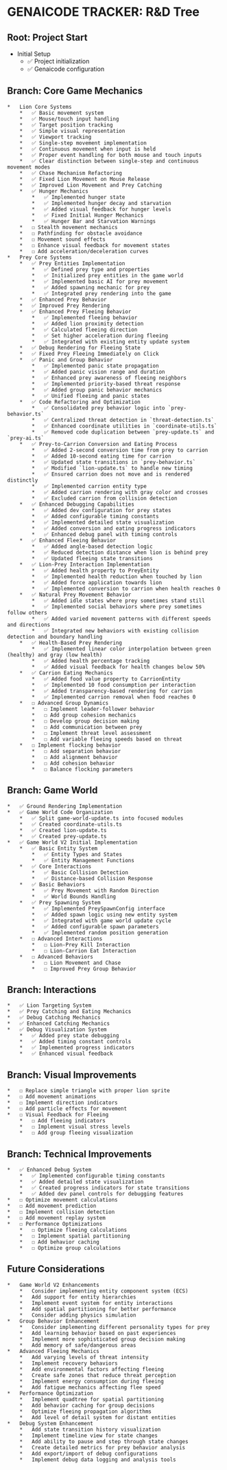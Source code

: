 # GENAICODE TRACKER: R&D Tree

## Root: Project Start
  *   Initial Setup
      *   ✅ Project initialization
      *   ✅ Genaicode configuration

## Branch: Core Game Mechanics
    *   Lion Core Systems
        *   ✅ Basic movement system
        *   ✅ Mouse/touch input handling
        *   ✅ Target position tracking
        *   ✅ Simple visual representation
        *   ✅ Viewport tracking
        *   ✅ Single-step movement implementation
        *   ✅ Continuous movement when input is held
        *   ✅ Proper event handling for both mouse and touch inputs
        *   ✅ Clear distinction between single-step and continuous movement modes
        *   ✅ Chase Mechanism Refactoring
        *   ✅ Fixed Lion Movement on Mouse Release
        *   ✅ Improved Lion Movement and Prey Catching
        *   ✅ Hunger Mechanics
            *   ✅ Implemented hunger state
            *   ✅ Implemented hunger decay and starvation
            *   ✅ Added visual feedback for hunger levels
            *   ✅ Fixed Initial Hunger Mechanics
            *   ✅ Hunger Bar and Starvation Warnings
        *   ☐ Stealth movement mechanics
        *   ☐ Pathfinding for obstacle avoidance
        *   ☐ Movement sound effects
        *   ☐ Enhance visual feedback for movement states
        *   ☐ Add acceleration/deceleration curves
    *   Prey Core Systems
        *   ✅ Prey Entities Implementation
            *   ✅ Defined prey type and properties
            *   ✅ Initialized prey entities in the game world
            *   ✅ Implemented basic AI for prey movement
            *   ✅ Added spawning mechanic for prey
            *   ✅ Integrated prey rendering into the game
        *   ✅ Enhanced Prey Behavior
        *   ✅ Improved Prey Rendering
        *   ✅ Enhanced Prey Fleeing Behavior
            *   ✅ Implemented fleeing behavior
            *   ✅ Added lion proximity detection
            *   ✅ Calculated fleeing direction
            *   ✅ Set higher acceleration during fleeing
            *   ✅ Integrated with existing entity update system
        *   ✅ Debug Rendering for Fleeing State
        *   ✅ Fixed Prey Fleeing Immediately on Click
        *   ✅ Panic and Group Behavior
            *   ✅ Implemented panic state propagation
            *   ✅ Added panic vision range and duration
            *   ✅ Enhanced prey awareness of fleeing neighbors
            *   ✅ Implemented priority-based threat response
            *   ✅ Added group panic behavior mechanics
            *   ✅ Unified fleeing and panic states
        *   ✅ Code Refactoring and Optimization
            *   ✅ Consolidated prey behavior logic into `prey-behavior.ts`
            *   ✅ Centralized threat detection in `threat-detection.ts`
            *   ✅ Enhanced coordinate utilities in `coordinate-utils.ts`
            *   ✅ Removed code duplication between `prey-update.ts` and `prey-ai.ts`
        *   ✅ Prey-to-Carrion Conversion and Eating Process
            *   ✅ Added 2-second conversion time from prey to carrion
            *   ✅ Added 10-second eating time for carrion
            *   ✅ Updated state transitions in `prey-behavior.ts`
            *   ✅ Modified `lion-update.ts` to handle new timing
            *   ✅ Ensured carrion does not move and is rendered distinctly
            *   ✅ Implemented carrion entity type
            *   ✅ Added carrion rendering with gray color and crosses
            *   ✅ Excluded carrion from collision detection
        *   ✅ Enhanced Debugging Capabilities
            *   ✅ Added dev configuration for prey states
            *   ✅ Added configurable timing constants
            *   ✅ Implemented detailed state visualization
            *   ✅ Added conversion and eating progress indicators
            *   ✅ Enhanced debug panel with timing controls
        *   ✅ Enhanced Fleeing Behavior
            *   ✅ Added angle-based detection logic
            *   ✅ Reduced detection distance when lion is behind prey
            *   ✅ Updated fleeing state transitions
        *   ✅ Lion-Prey Interaction Implementation
            *   ✅ Added health property to PreyEntity
            *   ✅ Implemented health reduction when touched by lion
            *   ✅ Added force application towards lion
            *   ✅ Implemented conversion to carrion when health reaches 0
        *   ✅ Natural Prey Movement Behavior
            *   ✅ Added idle states where prey sometimes stand still
            *   ✅ Implemented social behaviors where prey sometimes follow others
            *   ✅ Added varied movement patterns with different speeds and directions
            *   ✅ Integrated new behaviors with existing collision detection and boundary handling
        *   ✅ Health-Based Prey Rendering
            *   ✅ Implemented linear color interpolation between green (healthy) and gray (low health)
            *   ✅ Added health percentage tracking
            *   ✅ Added visual feedback for health changes below 50%
        *   ✅ Carrion Eating Mechanics
            *   ✅ Added food value property to CarrionEntity
            *   ✅ Implemented 10 food consumption per interaction
            *   ✅ Added transparency-based rendering for carrion
            *   ✅ Implemented carrion removal when food reaches 0
        *   ☐ Advanced Group Dynamics
            *   ☐ Implement leader-follower behavior
            *   ☐ Add group cohesion mechanics
            *   ☐ Develop group decision making
            *   ☐ Add communication between prey
            *   ☐ Implement threat level assessment
            *   ☐ Add variable fleeing speeds based on threat
        *   ☐ Implement flocking behavior
            *   ☐ Add separation behavior
            *   ☐ Add alignment behavior
            *   ☐ Add cohesion behavior
            *   ☐ Balance flocking parameters

## Branch: Game World
    *   ✅ Ground Rendering Implementation
    *   ✅ Game World Code Organization
        *   ✅ Split game-world-update.ts into focused modules
        *   ✅ Created coordinate-utils.ts
        *   ✅ Created lion-update.ts
        *   ✅ Created prey-update.ts
    *   ✅ Game World V2 Initial Implementation
        *   ✅ Basic Entity System
            *   ✅ Entity Types and States
            *   ✅ Entity Management Functions
        *   ✅ Core Interactions
            *   ✅ Basic Collision Detection
            *   ✅ Distance-based Collision Response
        *   ✅ Basic Behaviors
            *   ✅ Prey Movement with Random Direction
            *   ✅ World Bounds Handling
        *   ✅ Prey Spawning System
            *   ✅ Implemented PreySpawnConfig interface
            *   ✅ Added spawn logic using new entity system
            *   ✅ Integrated with game world update cycle
            *   ✅ Added configurable spawn parameters
            *   ✅ Implemented random position generation
        *   ☐ Advanced Interactions
            *   ☐ Lion-Prey Kill Interaction
            *   ☐ Lion-Carrion Eat Interaction
        *   ☐ Advanced Behaviors
            *   ☐ Lion Movement and Chase
            *   ☐ Improved Prey Group Behavior

## Branch: Interactions
    *   ✅ Lion Targeting System
    *   ✅ Prey Catching and Eating Mechanics
    *   ✅ Debug Catching Mechanics
    *   ✅ Enhanced Catching Mechanics
    *   ✅ Debug Visualization System
        *   ✅ Added prey state debugging
        *   ✅ Added timing constant controls
        *   ✅ Implemented progress indicators
        *   ✅ Enhanced visual feedback

## Branch: Visual Improvements
    *   ☐ Replace simple triangle with proper lion sprite
    *   ☐ Add movement animations
    *   ☐ Implement direction indicators
    *   ☐ Add particle effects for movement
    *   ☐ Visual Feedback for Fleeing
        *   ☐ Add fleeing indicators
        *   ☐ Implement visual stress levels
        *   ☐ Add group fleeing visualization

## Branch: Technical Improvements
    *   ✅ Enhanced Debug System
        *   ✅ Implemented configurable timing constants
        *   ✅ Added detailed state visualization
        *   ✅ Created progress indicators for state transitions
        *   ✅ Added dev panel controls for debugging features
    *   ☐ Optimize movement calculations
    *   ☐ Add movement prediction
    *   ☐ Implement collision detection
    *   ☐ Add movement replay system
    *   ☐ Performance Optimizations
        *   ☐ Optimize fleeing calculations
        *   ☐ Implement spatial partitioning
        *   ☐ Add behavior caching
        *   ☐ Optimize group calculations

## Future Considerations
    *   Game World V2 Enhancements
        *   Consider implementing entity component system (ECS)
        *   Add support for entity hierarchies
        *   Implement event system for entity interactions
        *   Add spatial partitioning for better performance
        *   Consider adding physics simulation
    *   Group Behavior Enhancement
        *   Consider implementing different personality types for prey
        *   Add learning behavior based on past experiences
        *   Implement more sophisticated group decision making
        *   Add memory of safe/dangerous areas
    *   Advanced Fleeing Mechanics
        *   Add varying levels of threat intensity
        *   Implement recovery behaviors
        *   Add environmental factors affecting fleeing
        *   Create safe zones that reduce threat perception
        *   Implement energy consumption during fleeing
        *   Add fatigue mechanics affecting flee speed
    *   Performance Optimization
        *   Implement quadtree for spatial partitioning
        *   Add behavior caching for group decisions
        *   Optimize fleeing propagation algorithms
        *   Add level of detail system for distant entities
    *   Debug System Enhancement
        *   Add state transition history visualization
        *   Implement timeline view for state changes
        *   Add ability to pause and step through state changes
        *   Create detailed metrics for prey behavior analysis
        *   Add export/import of debug configurations
        *   Implement debug data logging and analysis tools